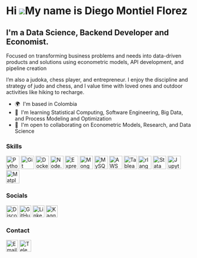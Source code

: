 # Hi ![](https://user-images.githubusercontent.com/18350557/176309783-0785949b-9127-417c-8b55-ab5a4333674e.gif)My name is Diego Montiel Florez

## I'm a Data Science, Backend Developer and Economist.

Focused on transforming business problems and needs into data-driven products and solutions using econometric models, API development, and pipeline creation

I’m also a judoka, chess player, and entrepreneur. I enjoy the discipline and strategy of judo and chess, and I value time with loved ones and outdoor activities like hiking to recharge.

- 🌍  I'm based in Colombia
- 🧠  I'm learning Statistical Computing, Software Engineering, Big Data, and Process Modeling and Optimization
- 🤝  I'm open to collaborating on Econometric Models, Research, and Data Science

### Skills

<p align="left">
<a href="https://www.python.org/" target="_blank" rel="noreferrer"><img src="https://raw.githubusercontent.com/danielcranney/readme-generator/main/public/icons/skills/python-colored.svg" width="36" height="36" alt="Python" /></a>
<a href="https://git-scm.com/" target="_blank" rel="noreferrer"><img src="https://raw.githubusercontent.com/danielcranney/readme-generator/main/public/icons/skills/git-colored.svg" width="36" height="36" alt="Git" /></a>
<a href="https://www.docker.com/" target="_blank" rel="noreferrer"><img src="https://raw.githubusercontent.com/danielcranney/readme-generator/main/public/icons/skills/docker-colored.svg" width="36" height="36" alt="Docker" /></a>
<a href="https://nodejs.org/" target="_blank" rel="noreferrer"><img src="https://raw.githubusercontent.com/danielcranney/readme-generator/main/public/icons/skills/nodejs-colored.svg" width="36" height="36" alt="Node.js" /></a>
<a href="https://expressjs.com/" target="_blank" rel="noreferrer"><img src="https://raw.githubusercontent.com/danielcranney/readme-generator/main/public/icons/skills/express-colored.svg" width="36" height="36" alt="Express.js" /></a>
<a href="https://www.mongodb.com/" target="_blank" rel="noreferrer"><img src="https://raw.githubusercontent.com/danielcranney/readme-generator/main/public/icons/skills/mongodb-colored.svg" width="36" height="36" alt="MongoDB" /></a>
<a href="https://www.mysql.com/" target="_blank" rel="noreferrer"><img src="https://raw.githubusercontent.com/danielcranney/readme-generator/main/public/icons/skills/mysql-colored.svg" width="36" height="36" alt="MySQL" /></a>
<a href="https://aws.amazon.com/" target="_blank" rel="noreferrer"><img src="https://raw.githubusercontent.com/danielcranney/readme-generator/main/public/icons/skills/aws-colored.svg" width="36" height="36" alt="AWS" /></a>
<a href="https://www.tableau.com/" target="_blank" rel="noreferrer"><img src="https://www.tableau.com//themes/custom/tableau_www/favicon.ico" width="36" height="36" alt="Tableau" /></a>
<a href="https://www.r-project.org/" target="_blank" rel="noreferrer"><img src="https://www.r-project.org/favicon-32x32.png" width="36" height="36" alt="rlang" /></a>
<a href="https://www.stata.com/" target="_blank" rel="noreferrer"><img src="https://www.stata.com/includes/images/stata-logo-blue.svg" width="36" height="36" alt="Stata" /></a>
<a href="https://jupyter.org/" target="_blank" rel="noreferrer"><img src="https://jupyter.org/favicon.ico" width="36" height="36" alt="Jupyter" /></a>
<a href="https://www.matplotlib.org/" target="_blank" rel="noreferrer"><img src="https://matplotlib.org/_static/favicon.ico" width="36" height="36" alt="Matplotlib" /></a>
</p>

### Socials

<p align="left">
<a href="https://discord.com/users/Oug#6073" target="_blank" rel="noreferrer"><img src="https://raw.githubusercontent.com/danielcranney/readme-generator/main/public/icons/socials/discord.svg" width="32" height="32" alt="Discord" /></a> 
<a href="https://www.github.com/OugMontiel" target="_blank" rel="noreferrer"><img src="https://raw.githubusercontent.com/danielcranney/readme-generator/main/public/icons/socials/github.svg" width="32" height="32" alt="GitHub" /></a> 
<a href="https://www.linkedin.com/in/diego-alejandro-montiel-florez-data-science/" target="_blank" rel="noreferrer"><img src="https://raw.githubusercontent.com/danielcranney/readme-generator/main/public/icons/socials/linkedin.svg" width="32" height="32" alt="LinkedIn" /></a> 
<a href="https://www.kaggle.com/ougmontiel" target="_blank" rel="noreferrer"><img src="https://www.kaggle.com/static/images/favicon.ico" width="32" height="32" alt="Kaggle" /></a>
</p>

### Contact

<p align="left">
<a href="mailto:montielflorezdiego@gmail.com" target="_blank" rel="noreferrer"><img src="https://ssl.gstatic.com/ui/v1/icons/mail/rfr/gmail.ico" width="32" height="32" alt="Email" /></a>
<a href="https://t.me/OugMontiel" target="_blank" rel="noreferrer"><img src="https://web.telegram.org/a/favicon-32x32.png" width="32" height="32" alt="Telegram" /></a>
</p>